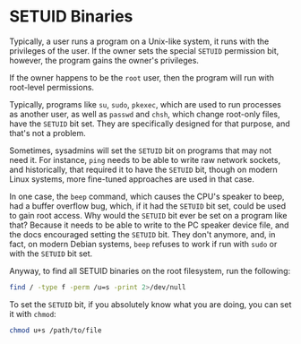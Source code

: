 <!--
SPDX-FileCopyrightText: 2023 - 2025 Eli Array Minkoff

SPDX-License-Identifier: CC-BY-SA-4.0
-->

# SETUID Binaries

Typically, a user runs a program on a Unix-like system, it runs with the privileges of the user. If the owner sets the special `SETUID` permission bit, however, the program gains the owner's privileges.

If the owner happens to be the `root` user, then the program will run with root-level permissions.

Typically, programs like `su`, `sudo`, `pkexec`, which are used to run processes as another user, as well as `passwd` and `chsh`, which change root-only files, have the `SETUID` bit set. They are specifically designed for that purpose, and that's not a problem.

Sometimes, sysadmins will set the `SETUID` bit on programs that may not need it. For instance, `ping`  needs to be able to write raw network sockets, and historically, that required it to have the `SETUID` bit, though on modern Linux systems, more fine-tuned approaches are used in that case.

In one case, the `beep` command, which causes the CPU's speaker to beep, had a buffer overflow bug, which, if it had the `SETUID` bit set, could be used to gain root access. Why would the `SETUID` bit ever be set on a program like that? Because it needs to be able to write to the PC speaker device file, and the docs encouraged setting the `SETUID` bit. They don't anymore, and, in fact, on modern Debian systems, `beep` refuses to work if run with `sudo` or with the `SETUID` bit set.

Anyway, to find all SETUID binaries on the root filesystem, run the following:

```sh
find / -type f -perm /u=s -print 2>/dev/null
```

To set the `SETUID` bit, if you absolutely know what you are doing, you can set it with `chmod`:

```sh
chmod u+s /path/to/file
```
